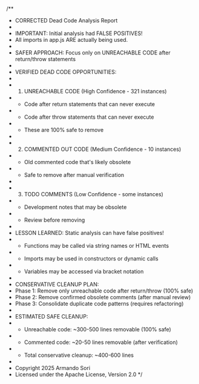 /\*\*

- CORRECTED Dead Code Analysis Report
-
- IMPORTANT: Initial analysis had FALSE POSITIVES!
- All imports in app.js ARE actually being used.
-
- SAFER APPROACH: Focus only on UNREACHABLE CODE after return/throw statements
-
- VERIFIED DEAD CODE OPPORTUNITIES:
-
- 1.  UNREACHABLE CODE (High Confidence - 321 instances)
- - Code after return statements that can never execute
- - Code after throw statements that can never execute
- - These are 100% safe to remove
-
- 2.  COMMENTED OUT CODE (Medium Confidence - 10 instances)
- - Old commented code that's likely obsolete
- - Safe to remove after manual verification
-
- 3.  TODO COMMENTS (Low Confidence - some instances)
- - Development notes that may be obsolete
- - Review before removing
-
- LESSON LEARNED: Static analysis can have false positives!
- - Functions may be called via string names or HTML events
- - Imports may be used in constructors or dynamic calls
- - Variables may be accessed via bracket notation
-
- CONSERVATIVE CLEANUP PLAN:
- Phase 1: Remove only unreachable code after return/throw (100% safe)
- Phase 2: Remove confirmed obsolete comments (after manual review)
- Phase 3: Consolidate duplicate code patterns (requires refactoring)
-
- ESTIMATED SAFE CLEANUP:
- - Unreachable code: ~300-500 lines removable (100% safe)
- - Commented code: ~20-50 lines removable (after verification)
- - Total conservative cleanup: ~400-600 lines
-
- Copyright 2025 Armando Sori
- Licensed under the Apache License, Version 2.0 \*/
